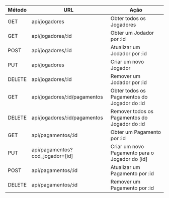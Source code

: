 | Método | URL |  Ação |
| --- | --- | --- |
|  GET |  api/jogadores | Obter todos os Jogadores
|  GET |  api/jogadores/:id | Obter um Jodador por :id
|  POST |  api/jogadores/:id | Atualizar um Jodador por :id
|  PUT |  api/jogadores | Criar um novo Jogador
|  DELETE |  api/jogadores/:id | Remover um Jodador por :id
|  GET |  api/jogadores/:id/pagamentos | Obter todos os Pagamentos do Jogador do :id
|  DELETE |  api/jogadores/:id/pagamentos | Remover todos os Pagamentos do Jogador do :id
|  GET |  api/pagamentos/:id | Obter um Pagamento por :id
|  PUT |  api/pagamentos?cod_jogador=[id] | Criar um novo Pagamento para o Jogador do [id]
|  POST |  api/pagamentos/:id | Atualizar um Pagamento por :id
|  DELETE |  api/pagamentos/:id | Remover um Pagamento por :id